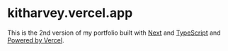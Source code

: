 # kitharvey.vercel.app

This is the 2nd version of my portfolio built with [Next](https://github.com/kitharvey/next-portfolio/blob/main/nextjs.svg) and [TypeScript](https://github.com/kitharvey/next-portfolio/blob/main/nextjs.svg) and [Powered by Vercel](https://github.com/kitharvey/next-portfolio/blob/main/powered-by-vercel.svg).